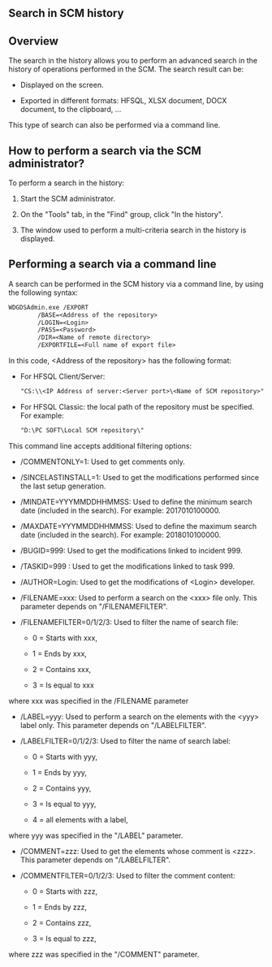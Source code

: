 


## Search in SCM history
			



<a name="NOTE1"></a>
<a name="NOTE1_1"></a>


## Overview
<a name="overview_ELTTEXTE000138"></a>
The search in the history allows you to perform an advanced search in the history of operations performed in the SCM. The search result can be: 

- Displayed on the screen.

- Exported in different formats: HFSQL, XLSX document, DOCX document, to the clipboard, ...




This type of search can also be performed via a command line. 

<a name="NOTE2"></a>
<a name="NOTE2_1"></a>


## How to perform a search via the SCM administrator?
<a name="how_perform_search_via_the_scm_administrator_ELTTEXTE000162"></a>
To perform a search in the history: 

1. Start the SCM administrator. 

2. On the "Tools" tab, in the "Find" group, click "In the history". 

3. The window used to perform a multi-criteria search in the history is displayed. 




<a name="NOTE3"></a>
<a name="NOTE3_1"></a>


## Performing a search via a command line
<a name="performing_search_via_command_line_ELTTEXTE000186"></a>
A search can be performed in the SCM history via a command line, by using the following syntax: 


```txt
WDGDSAdmin.exe /EXPORT 
		/BASE=<Address of the repository> 
		/LOGIN=<Login> 
		/PASS=<Password> 
		/DIR=<Name of remote directory> 
		/EXPORTFILE=<Full name of export file>
```
In this code, &lt;Address of the repository&gt; has the following format:

- For HFSQL Client/Server: 
	
	```txt
	"CS:\\<IP Address of server:<Server port>\<Name of SCM repository>"
	```


- For HFSQL Classic: the local path of the repository must be specified. For example: 
	
	```txt
	"D:\PC SOFT\Local SCM repository\"
	```





This command line accepts additional filtering options:

- /COMMENTONLY=1: Used to get comments only. 

- /SINCELASTINSTALL=1: Used to get the modifications performed since the last setup generation. 

- /MINDATE=YYYMMDDHHMMSS: Used to define the minimum search date (included in the search). For example: 2017010100000.

- /MAXDATE=YYYMMDDHHMMSS: Used to define the maximum search date (included in the search). For example: 2018010100000.

- /BUGID=999: Used to get the modifications linked to incident 999. 

- /TASKID=999	: Used to get the modifications linked to task 999. 

- /AUTHOR=Login: Used to get the modifications of &lt;Login&gt; developer. 

- /FILENAME=xxx: Used to perform a search on the &lt;xxx&gt; file only. This parameter depends on "/FILENAMEFILTER". 

- /FILENAMEFILTER=0/1/2/3: Used to filter the name of search file: 

	- 0 = Starts with xxx, 

	- 1 = Ends by xxx, 

	- 2 = Contains xxx, 

	- 3 = Is equal to xxx


 where xxx was specified in the /FILENAME parameter

- /LABEL=yyy: Used to perform a search on the elements with the &lt;yyy&gt; label only. This parameter depends on "/LABELFILTER". 

- /LABELFILTER=0/1/2/3: Used to filter the name of search label: 

	- 0 = Starts with yyy, 

	- 1 = Ends by yyy, 

	- 2 = Contains yyy, 

	- 3 = Is equal to yyy, 

	- 4 = all elements with a label,


 where yyy was specified in the "/LABEL" parameter.

- /COMMENT=zzz: Used to get the elements whose comment is &lt;zzz&gt;. This parameter depends on "/LABELFILTER".

- /COMMENTFILTER=0/1/2/3: Used to filter the comment content: 

	- 0 = Starts with zzz, 

	- 1 = Ends by zzz, 

	- 2 = Contains zzz, 

	- 3 = Is equal to zzz,


 where zzz was specified in the "/COMMENT" parameter.





